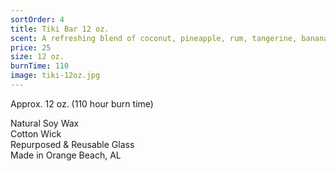 ```yaml
---
sortOrder: 4
title: Tiki Bar 12 oz.
scent: A refreshing blend of coconut, pineapple, rum, tangerine, banana, and melon
price: 25
size: 12 oz.
burnTime: 110
image: tiki-12oz.jpg
---
```


Approx. 12 oz. (110 hour burn time)<br>

Natural Soy Wax<br>
Cotton Wick<br>
Repurposed & Reusable Glass<br>
Made in Orange Beach, AL